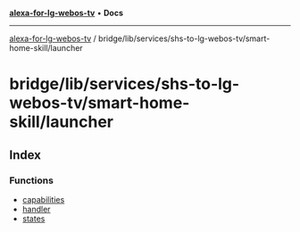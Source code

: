 [**alexa-for-lg-webos-tv**](../../../../../../README.md) • **Docs**

***

[alexa-for-lg-webos-tv](../../../../../../modules.md) / bridge/lib/services/shs-to-lg-webos-tv/smart-home-skill/launcher

# bridge/lib/services/shs-to-lg-webos-tv/smart-home-skill/launcher

## Index

### Functions

- [capabilities](functions/capabilities.md)
- [handler](functions/handler.md)
- [states](functions/states.md)
